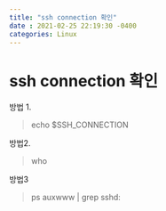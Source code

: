 ```yaml
---
title: "ssh connection 확인"
date : 2021-02-25 22:19:30 -0400
categories: Linux
---
```



# ssh connection 확인


방법 1. 
> echo $SSH_CONNECTION

방법2.
> who

방법3
> ps auxwww | grep sshd:
